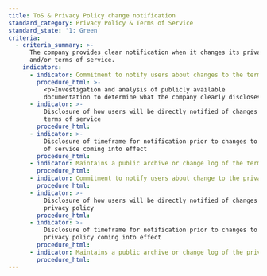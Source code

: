 ```yaml
---
title: ToS & Privacy Policy change notification
standard_category: Privacy Policy & Terms of Service
standard_state: '1: Green'
criteria:
  - criteria_summary: >-
      The company provides clear notification when it changes its privacy policy
      and/or terms of service.
    indicators:
      - indicator: Commitment to notify users about changes to the terms of service
        procedure_html: >-
          <p>Investigation and analysis of publicly available
          documentation to determine what the company clearly discloses.</p>
      - indicator: >-
          Disclosure of how users will be directly notified of changes to the
          terms of service
        procedure_html:
      - indicator: >-
          Disclosure of timeframe for notification prior to changes to the terms
          of service coming into effect
        procedure_html:
      - indicator: Maintains a public archive or change log of the terms of service
        procedure_html:
      - indicator: Commitment to notify users about change to the privacy policy
        procedure_html:
      - indicator: >-
          Disclosure of how users will be directly notified of changes to the
          privacy policy
        procedure_html:
      - indicator: >-
          Disclosure of timeframe for notification prior to changes to the
          privacy policy coming into effect
        procedure_html:
      - indicator: Maintains a public archive or change log of the privacy policy
        procedure_html:
---
```


